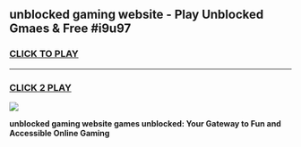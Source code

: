 
## unblocked gaming website - Play Unblocked Gmaes & Free #i9u97
<h3>
<a href="https://news.freeplayer.one?title=unblocked_gaming_website&ref=03M">CLICK TO PLAY</a></h3>
<hr>

<h3>
<a href="https://news.freeplayer.one?title=unblocked_gaming_website&ref=03M">CLICK 2 PLAY</a>
  
</h3>

<a href="https://news.freeplayer.one?title=unblocked_gaming_website&ref=03M"><img src="https://clearcache.store/games.png"></a>


**unblocked gaming website games unblocked: Your Gateway to Fun and Accessible Online Gaming**
